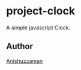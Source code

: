 # project-clock
A  simple javascript Clock.

## Author

[Anishuzzaman][author]

[author]: https://www.facebook.com/anishuzzaman/
